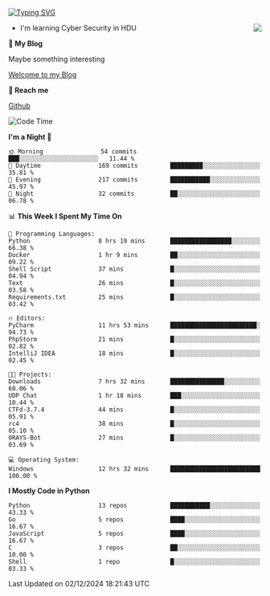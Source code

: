 [![Typing SVG](https://readme-typing-svg.herokuapp.com?font=Fira+Code&pause=1000&random=false&width=450&height=60&lines=Hello+%F0%9F%91%8B%F0%9F%8F%BB;I'm+JBNRZ)](https://git.io/typing-svg)

<a href="#">
  <img align="right" src="https://github-readme-stats.vercel.app/api?username=JBNRZ&show_icons=true&bg_color=15,f2f7fd,E0EAFC" />
</a>

- I'm learning Cyber Security in HDU

 **🌱 My Blog**

Maybe something interesting

[Welcome to my Blog](https://jbnrz.com.cn/)

 **💬 Reach me** 

[Github](https://github.com/JBNRZ)


<!--START_SECTION:waka-->
![Code Time](http://img.shields.io/badge/Code%20Time-764%20hrs%2046%20mins-blue)

**I'm a Night 🦉** 

```text
🌞 Morning                54 commits          ███░░░░░░░░░░░░░░░░░░░░░░   11.44 % 
🌆 Daytime                169 commits         █████████░░░░░░░░░░░░░░░░   35.81 % 
🌃 Evening                217 commits         ███████████░░░░░░░░░░░░░░   45.97 % 
🌙 Night                  32 commits          ██░░░░░░░░░░░░░░░░░░░░░░░   06.78 % 
```


📊 **This Week I Spent My Time On** 

```text
💬 Programming Languages: 
Python                   8 hrs 19 mins       █████████████████░░░░░░░░   66.38 % 
Docker                   1 hr 9 mins         ██░░░░░░░░░░░░░░░░░░░░░░░   09.22 % 
Shell Script             37 mins             █░░░░░░░░░░░░░░░░░░░░░░░░   04.94 % 
Text                     26 mins             █░░░░░░░░░░░░░░░░░░░░░░░░   03.58 % 
Requirements.txt         25 mins             █░░░░░░░░░░░░░░░░░░░░░░░░   03.42 % 

🔥 Editors: 
PyCharm                  11 hrs 53 mins      ████████████████████████░   94.73 % 
PhpStorm                 21 mins             █░░░░░░░░░░░░░░░░░░░░░░░░   02.82 % 
IntelliJ IDEA            18 mins             █░░░░░░░░░░░░░░░░░░░░░░░░   02.45 % 

🐱‍💻 Projects: 
Downloads                7 hrs 32 mins       ███████████████░░░░░░░░░░   60.06 % 
UDP Chat                 1 hr 18 mins        ███░░░░░░░░░░░░░░░░░░░░░░   10.44 % 
CTFd-3.7.4               44 mins             █░░░░░░░░░░░░░░░░░░░░░░░░   05.91 % 
rc4                      38 mins             █░░░░░░░░░░░░░░░░░░░░░░░░   05.10 % 
0RAYS-Bot                27 mins             █░░░░░░░░░░░░░░░░░░░░░░░░   03.69 % 

💻 Operating System: 
Windows                  12 hrs 32 mins      █████████████████████████   100.00 % 
```

**I Mostly Code in Python** 

```text
Python                   13 repos            ███████████░░░░░░░░░░░░░░   43.33 % 
Go                       5 repos             ████░░░░░░░░░░░░░░░░░░░░░   16.67 % 
JavaScript               5 repos             ████░░░░░░░░░░░░░░░░░░░░░   16.67 % 
C                        3 repos             ██░░░░░░░░░░░░░░░░░░░░░░░   10.00 % 
Shell                    1 repo              █░░░░░░░░░░░░░░░░░░░░░░░░   03.33 % 
```




 Last Updated on 02/12/2024 18:21:43 UTC
<!--END_SECTION:waka-->

